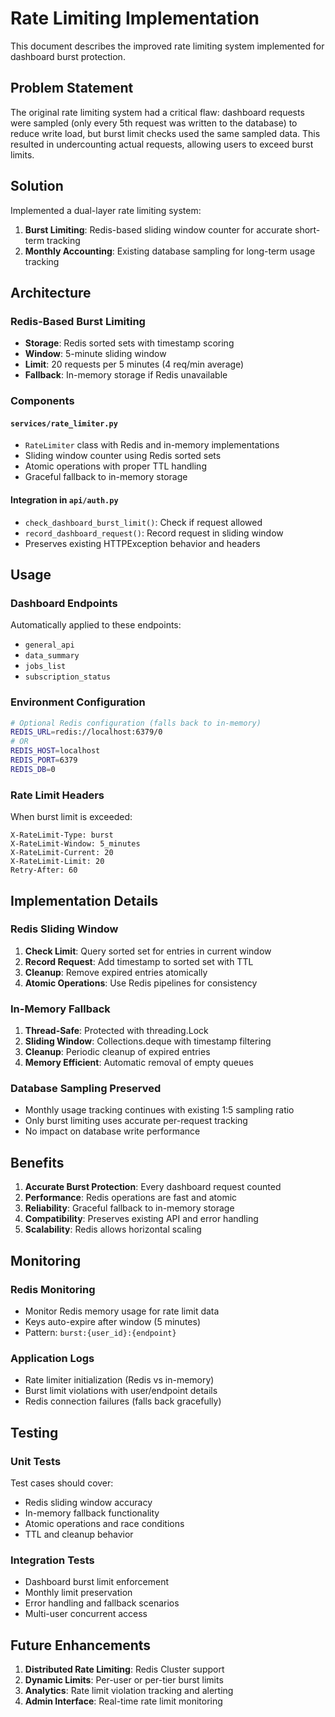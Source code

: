 # Rate Limiting Implementation

This document describes the improved rate limiting system implemented for dashboard burst protection.

## Problem Statement

The original rate limiting system had a critical flaw: dashboard requests were sampled (only every 5th request was written to the database) to reduce write load, but burst limit checks used the same sampled data. This resulted in undercounting actual requests, allowing users to exceed burst limits.

## Solution

Implemented a dual-layer rate limiting system:

1. **Burst Limiting**: Redis-based sliding window counter for accurate short-term tracking
2. **Monthly Accounting**: Existing database sampling for long-term usage tracking

## Architecture

### Redis-Based Burst Limiting

- **Storage**: Redis sorted sets with timestamp scoring
- **Window**: 5-minute sliding window
- **Limit**: 20 requests per 5 minutes (4 req/min average)
- **Fallback**: In-memory storage if Redis unavailable

### Components

#### `services/rate_limiter.py`
- `RateLimiter` class with Redis and in-memory implementations
- Sliding window counter using Redis sorted sets
- Atomic operations with proper TTL handling
- Graceful fallback to in-memory storage

#### Integration in `api/auth.py`
- `check_dashboard_burst_limit()`: Check if request allowed
- `record_dashboard_request()`: Record request in sliding window
- Preserves existing HTTPException behavior and headers

## Usage

### Dashboard Endpoints
Automatically applied to these endpoints:
- `general_api`
- `data_summary` 
- `jobs_list`
- `subscription_status`

### Environment Configuration

```bash
# Optional Redis configuration (falls back to in-memory)
REDIS_URL=redis://localhost:6379/0
# OR
REDIS_HOST=localhost
REDIS_PORT=6379
REDIS_DB=0
```

### Rate Limit Headers

When burst limit is exceeded:
```
X-RateLimit-Type: burst
X-RateLimit-Window: 5_minutes
X-RateLimit-Current: 20
X-RateLimit-Limit: 20
Retry-After: 60
```

## Implementation Details

### Redis Sliding Window

1. **Check Limit**: Query sorted set for entries in current window
2. **Record Request**: Add timestamp to sorted set with TTL
3. **Cleanup**: Remove expired entries atomically
4. **Atomic Operations**: Use Redis pipelines for consistency

### In-Memory Fallback

1. **Thread-Safe**: Protected with threading.Lock
2. **Sliding Window**: Collections.deque with timestamp filtering
3. **Cleanup**: Periodic cleanup of expired entries
4. **Memory Efficient**: Automatic removal of empty queues

### Database Sampling Preserved

- Monthly usage tracking continues with existing 1:5 sampling ratio
- Only burst limiting uses accurate per-request tracking
- No impact on database write performance

## Benefits

1. **Accurate Burst Protection**: Every dashboard request counted
2. **Performance**: Redis operations are fast and atomic
3. **Reliability**: Graceful fallback to in-memory storage
4. **Compatibility**: Preserves existing API and error handling
5. **Scalability**: Redis allows horizontal scaling

## Monitoring

### Redis Monitoring
- Monitor Redis memory usage for rate limit data
- Keys auto-expire after window (5 minutes)
- Pattern: `burst:{user_id}:{endpoint}`

### Application Logs
- Rate limiter initialization (Redis vs in-memory)
- Burst limit violations with user/endpoint details
- Redis connection failures (falls back gracefully)

## Testing

### Unit Tests
Test cases should cover:
- Redis sliding window accuracy
- In-memory fallback functionality
- Atomic operations and race conditions
- TTL and cleanup behavior

### Integration Tests
- Dashboard burst limit enforcement
- Monthly limit preservation
- Error handling and fallback scenarios
- Multi-user concurrent access

## Future Enhancements

1. **Distributed Rate Limiting**: Redis Cluster support
2. **Dynamic Limits**: Per-user or per-tier burst limits
3. **Analytics**: Rate limit violation tracking and alerting
4. **Admin Interface**: Real-time rate limit monitoring